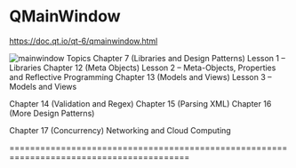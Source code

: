 # QMainWindow
https://doc.qt.io/qt-6/qmainwindow.html

![mainwindow](https://github.com/nkuthalomakonco/QMainWindow/assets/118244106/22dd91b5-6969-41c6-82a8-c3603f50b4a7)
Topics
Chapter 7 (Libraries and Design Patterns) Lesson 1 – Libraries 
Chapter 12 (Meta Objects) Lesson 2 – Meta-Objects, Properties and Reflective Programming 
Chapter 13 (Models and Views) Lesson 3 – Models and Views

Chapter 14 (Validation and Regex)
Chapter 15 (Parsing XML)
Chapter 16 (More Design Patterns)

Chapter 17 (Concurrency)
Networking and Cloud Computing

=========================================================================================

